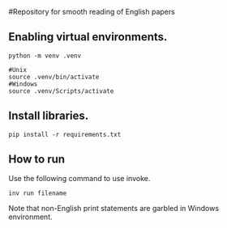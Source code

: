#Repository for smooth reading of English papers

## Enabling virtual environments.

```
python -m venv .venv
```

```
#Unix
source .venv/bin/activate
#Windows
source .venv/Scripts/activate
```

## Install libraries.

```
pip install -r requirements.txt
```

## How to run

Use the following command to use invoke.

```
inv run filename
```

Note that non-English print statements are garbled in Windows environment.

